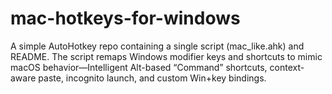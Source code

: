 # mac-hotkeys-for-windows
A simple AutoHotkey repo containing a single script (mac_like.ahk) and README. The script remaps Windows modifier keys and shortcuts to mimic macOS behavior—Intelligent Alt-based “Command” shortcuts, context-aware paste, incognito launch, and custom Win+key bindings.
